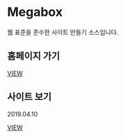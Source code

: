 # Megabox
웹 표준을 준수한 사이트 만들기 소스입니다.

<h2>홈페이지 가기</h2>
<a href="http://wwer91.dothome.co.kr/">VIEW</a>

<h2> 사이트 보기</h2>
<p>2019.04.10 </p>
 <a href="https://github.com/wwer91/megabox">VIEW</a>

